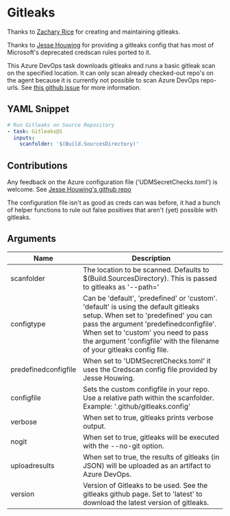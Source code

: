 # Gitleaks

Thanks to [Zachary Rice](https://github.com/zricethezav) for creating and maintaining gitleaks.

Thanks to [Jesse Houwing](https://github.com/jessehouwing) for providing a gitleaks config that has most of Microsoft's deprecated credscan rules ported to it.

This Azure DevOps task downloads gitleaks and runs a basic gitleak scan on the specified location. It can only scan already checked-out repo's on the agent because it is currently not possible to scan Azure DevOps repo-urls. See [this github issue](https://github.com/zricethezav/gitleaks/issues/440) for more information.

## YAML Snippet

```yaml
# Run Gitleaks on Source Repository
- task: Gitleaks@1
  inputs:
    scanfolder: '$(Build.SourcesDirectory)'
```

## Contributions

Any feedback on the Azure configuration file ('UDMSecretChecks.toml') is welcome.
See [Jesse Houwing's github repo](https://github.com/jessehouwing/gitleaks-azure)

The configuration file isn't as good as creds can was before, it had a bunch of helper functions to rule out false positives that aren't (yet) possible with  gitleaks.

## Arguments

| Name | Description |
|-|-|
| scanfolder | The location to be scanned. Defaults to $(Build.SourcesDirectory). This is passed to gitleaks as '--path=' |
| configtype | Can be 'default', 'predefined' or 'custom'. 'default' is using the default gitleaks setup. When set to 'predefined' you can pass the argument 'predefinedconfigfile'. When set to 'custom' you need to pass the argument 'configfile' with the filename of your gitleaks config file. |
| predefinedconfigfile | When set to 'UDMSecretChecks.toml' it uses the Credscan config file provided by Jesse Houwing. |
| configfile | Sets the custom configfile in your repo. Use a relative path within the scanfolder. Example: '.github/gitleaks.config' |
| verbose | When set to true, gitleaks prints verbose output. |
| nogit |  When set to true, gitleaks will be executed with the --no-git option. |
| uploadresults | When set to true, the results of gitleaks (in JSON) will be uploaded as an artifact to Azure DevOps. |
| version | Version of Gitleaks to be used. See the gitleaks github page. Set to 'latest' to download the latest version of gitleaks. |
